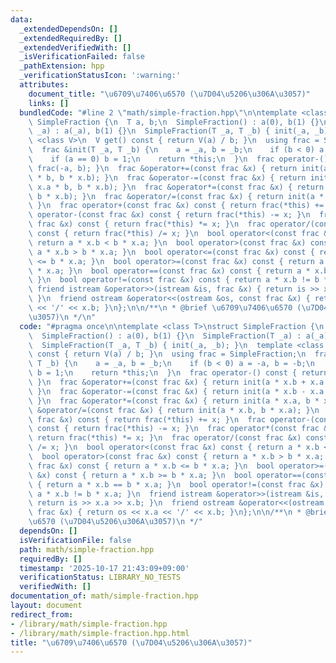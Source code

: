 ```yaml
---
data:
  _extendedDependsOn: []
  _extendedRequiredBy: []
  _extendedVerifiedWith: []
  _isVerificationFailed: false
  _pathExtension: hpp
  _verificationStatusIcon: ':warning:'
  attributes:
    document_title: "\u6709\u7406\u6570 (\u7D04\u5206\u306A\u3057)"
    links: []
  bundledCode: "#line 2 \"math/simple-fraction.hpp\"\n\ntemplate <class T>\nstruct\
    \ SimpleFraction {\n  T a, b;\n  SimpleFraction() : a(0), b(1) {}\n  SimpleFraction(T\
    \ _a) : a(_a), b(1) {}\n  SimpleFraction(T _a, T _b) { init(_a, _b); }\n  template\
    \ <class V>\n  V get() const { return V(a) / b; }\n  using frac = SimpleFraction;\n\
    \  frac &init(T _a, T _b) {\n    a = _a, b = _b;\n    if (b < 0) a = -a, b = -b;\n\
    \    if (a == 0) b = 1;\n    return *this;\n  }\n  frac operator-() const { return\
    \ frac(-a, b); }\n  frac &operator+=(const frac &x) { return init(a * x.b + x.a\
    \ * b, b * x.b); }\n  frac &operator-=(const frac &x) { return init(a * x.b -\
    \ x.a * b, b * x.b); }\n  frac &operator*=(const frac &x) { return init(a * x.a,\
    \ b * x.b); }\n  frac &operator/=(const frac &x) { return init(a * x.b, b * x.a);\
    \ }\n  frac operator+(const frac &x) const { return frac(*this) += x; }\n  frac\
    \ operator-(const frac &x) const { return frac(*this) -= x; }\n  frac operator*(const\
    \ frac &x) const { return frac(*this) *= x; }\n  frac operator/(const frac &x)\
    \ const { return frac(*this) /= x; }\n  bool operator<(const frac &x) const {\
    \ return a * x.b < b * x.a; }\n  bool operator>(const frac &x) const { return\
    \ a * x.b > b * x.a; }\n  bool operator<=(const frac &x) const { return a * x.b\
    \ <= b * x.a; }\n  bool operator>=(const frac &x) const { return a * x.b >= b\
    \ * x.a; }\n  bool operator==(const frac &x) const { return a * x.b == b * x.a;\
    \ }\n  bool operator!=(const frac &x) const { return a * x.b != b * x.a; }\n \
    \ friend istream &operator>>(istream &is, frac &x) { return is >> x.a >> x.b;\
    \ }\n  friend ostream &operator<<(ostream &os, const frac &x) { return os << x.a\
    \ << '/' << x.b; }\n};\n\n/**\n * @brief \u6709\u7406\u6570 (\u7D04\u5206\u306A\
    \u3057)\n */\n"
  code: "#pragma once\n\ntemplate <class T>\nstruct SimpleFraction {\n  T a, b;\n\
    \  SimpleFraction() : a(0), b(1) {}\n  SimpleFraction(T _a) : a(_a), b(1) {}\n\
    \  SimpleFraction(T _a, T _b) { init(_a, _b); }\n  template <class V>\n  V get()\
    \ const { return V(a) / b; }\n  using frac = SimpleFraction;\n  frac &init(T _a,\
    \ T _b) {\n    a = _a, b = _b;\n    if (b < 0) a = -a, b = -b;\n    if (a == 0)\
    \ b = 1;\n    return *this;\n  }\n  frac operator-() const { return frac(-a, b);\
    \ }\n  frac &operator+=(const frac &x) { return init(a * x.b + x.a * b, b * x.b);\
    \ }\n  frac &operator-=(const frac &x) { return init(a * x.b - x.a * b, b * x.b);\
    \ }\n  frac &operator*=(const frac &x) { return init(a * x.a, b * x.b); }\n  frac\
    \ &operator/=(const frac &x) { return init(a * x.b, b * x.a); }\n  frac operator+(const\
    \ frac &x) const { return frac(*this) += x; }\n  frac operator-(const frac &x)\
    \ const { return frac(*this) -= x; }\n  frac operator*(const frac &x) const {\
    \ return frac(*this) *= x; }\n  frac operator/(const frac &x) const { return frac(*this)\
    \ /= x; }\n  bool operator<(const frac &x) const { return a * x.b < b * x.a; }\n\
    \  bool operator>(const frac &x) const { return a * x.b > b * x.a; }\n  bool operator<=(const\
    \ frac &x) const { return a * x.b <= b * x.a; }\n  bool operator>=(const frac\
    \ &x) const { return a * x.b >= b * x.a; }\n  bool operator==(const frac &x) const\
    \ { return a * x.b == b * x.a; }\n  bool operator!=(const frac &x) const { return\
    \ a * x.b != b * x.a; }\n  friend istream &operator>>(istream &is, frac &x) {\
    \ return is >> x.a >> x.b; }\n  friend ostream &operator<<(ostream &os, const\
    \ frac &x) { return os << x.a << '/' << x.b; }\n};\n\n/**\n * @brief \u6709\u7406\
    \u6570 (\u7D04\u5206\u306A\u3057)\n */"
  dependsOn: []
  isVerificationFile: false
  path: math/simple-fraction.hpp
  requiredBy: []
  timestamp: '2025-10-17 21:43:09+09:00'
  verificationStatus: LIBRARY_NO_TESTS
  verifiedWith: []
documentation_of: math/simple-fraction.hpp
layout: document
redirect_from:
- /library/math/simple-fraction.hpp
- /library/math/simple-fraction.hpp.html
title: "\u6709\u7406\u6570 (\u7D04\u5206\u306A\u3057)"
---
```

